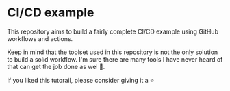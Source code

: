 # CI/CD example

This repository aims to build a fairly complete CI/CD example using GitHub workflows and actions.

Keep in mind that the toolset used in this repository is not the only solution to build a solid workflow. I'm sure there are many tools I have never heard of that can get the job done as wel 🚀.

If you liked this tutorail, please consider giving it a ⭐
